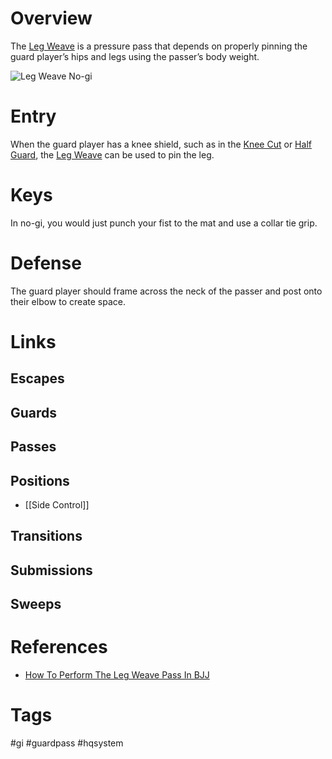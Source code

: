 # Overview
The <u>Leg Weave</u> is a pressure pass that depends on properly pinning the guard player’s hips and legs using the passer’s body weight.

![Leg Weave No-gi](https://www.grapplearts.com/wp-content/uploads/2019/08/bjj-basics-leg-weave-pass-counter.jpg)
# Entry
When the guard player has a knee shield, such as in the [Knee Cut](obsidian://open?vault=Obsidian-BJJ-Notes&file=Guard%20Passes%2FKnee%20Cut) or [Half Guard](obsidian://open?vault=Obsidian-BJJ-Notes&file=Guards%2FHalf%20Guard), the <u>Leg Weave</u> can be used to pin the leg. 
# Keys


In no-gi, you would just punch your fist to the mat and use a collar tie grip.
# Defense
The guard player should frame across the neck of the passer and post onto their elbow to create space.
# Links
## Escapes
## Guards
## Passes
## Positions
- [[Side Control]]
## Transitions
## Submissions
## Sweeps
# References
- [How To Perform The Leg Weave Pass In BJJ](https://evolve-mma.com/blog/how-to-perform-the-leg-weave-pass-in-bjj/)
# Tags
#gi #guardpass #hqsystem 
